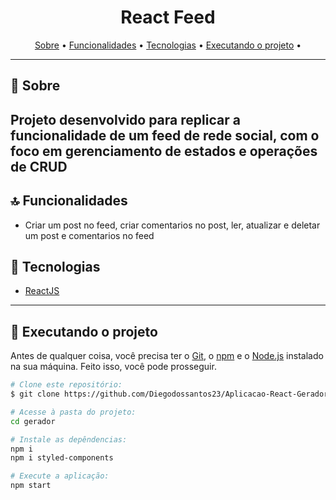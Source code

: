 
<!-- banner -->
<h1 align="center">
  React Feed
</h1
---



<!-- index -->
<div align="center">
  <a href="#-sobre">Sobre</a> •
  <a href="#-funcionalidades">Funcionalidades</a> •
  <a href="#-tecnologias">Tecnologias</a> •
  <a href="#-executando-o-projeto">Executando o projeto</a> •
</div>

---

## 📄 Sobre
Projeto desenvolvido para replicar a funcionalidade de um feed de rede social, com o foco em gerenciamento de estados e operações de CRUD
---

## 🔝 Funcionalidades

- Criar um post no feed, criar comentarios no post, ler, atualizar e deletar um post e comentarios no feed

## 🔨 Tecnologias

- [ReactJS](https://reactjs.org/)

---

## 🚀 Executando o projeto

Antes de qualquer coisa, você precisa ter  o [Git](https://git-scm.com), o [npm](https://www.npmjs.com/) e o [Node.js](https://nodejs.org/en/) instalado na sua máquina. Feito isso, você pode prosseguir.

```bash
# Clone este repositório:
$ git clone https://github.com/Diegodossantos23/Aplicacao-React-Gerador-de-numero-aleatorio.git

# Acesse à pasta do projeto:
cd gerador

# Instale as depêndencias:
npm i
npm i styled-components

# Execute a aplicação:
npm start
```


